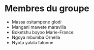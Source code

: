 # Membres du groupe 

- Massa ositampene glodi 
- Mangani mawete maravilia
- Boketshu boyoo Marie-France 
- Ngoya mbumba Ornella
- Nyota yalala falonne
